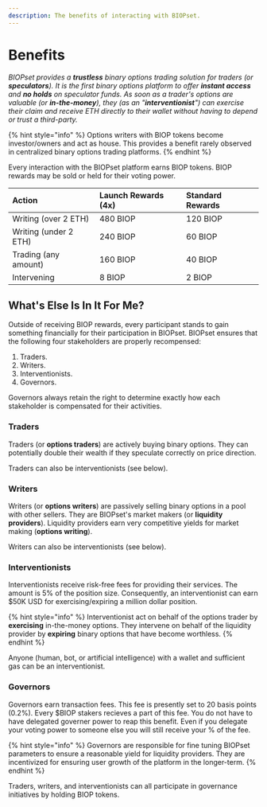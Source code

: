```yaml
---
description: The benefits of interacting with BIOPset.
---
```


# Benefits

_BIOPset provides a **trustless** binary options trading solution for traders \(or **speculators**\). It is the first binary options platform to offer **instant access** and **no holds** on speculator funds. As soon as a trader's options are valuable \(or **in-the-money**\), they \(as an "**interventionist**"\) can exercise their claim and receive ETH directly to their wallet without having to depend or trust a third-party._

{% hint style="info" %}
Options writers with BIOP tokens become investor/owners and act as house. This provides a benefit rarely observed in centralized binary options trading platforms.
{% endhint %}

Every interaction with the BIOPset platform earns BIOP tokens. BIOP rewards may be sold or held for their voting power.

| Action | Launch Rewards \(4x\) | Standard Rewards |
| :--- | :--- | :--- |
| Writing \(over 2 ETH\) | 480 BIOP | 120 BIOP |
| Writing \(under 2 ETH\) | 240 BIOP | 60 BIOP |
| Trading \(any amount\) | 160 BIOP | 40 BIOP |
| Intervening | 8 BIOP | 2 BIOP |

## What's Else Is In It For Me?

Outside of receiving BIOP rewards, every participant stands to gain something financially for their participation in BIOPset. BIOPset ensures that the following four stakeholders are properly recompensed:

1. Traders.
2. Writers.
3. Interventionists.
4. Governors.

Governors always retain the right to determine exactly how each stakeholder is compensated for their activities.

### Traders

Traders \(or **options traders**\) are actively buying binary options. They can potentially double their wealth if they speculate correctly on price direction.

Traders can also be interventionists \(see below\).

### Writers

Writers \(or **options writers**\) are passively selling binary options in a pool with other sellers. They are BIOPset's market makers \(or **liquidity providers**\). Liquidity providers earn very competitive yields for market making \(**options writing**\).

Writers can also be interventionists \(see below\).

### Interventionists

Interventionists receive risk-free fees for providing their services. The amount is 5% of the position size. Consequently, an interventionist can earn $50K USD for exercising/expiring a million dollar position.

{% hint style="info" %}
Interventionist act on behalf of the options trader by **exercising** in-the-money options. They intervene on behalf of the liquidity provider by **expiring** binary options that have become worthless.
{% endhint %}

Anyone \(human, bot, or artificial intelligence\) with a wallet and sufficient gas can be an interventionist.

### Governors

Governors earn transaction fees. This fee is presently set to 20 basis points \(0.2%\). Every $BIOP stakers recieves a part of this fee. You do not have to have delegated governer power to reap this benefit. Even if you delegate your voting power to someone else you will still receive your % of the fee.

{% hint style="info" %}
Governors are responsible for fine tuning BIOPset parameters to ensure a reasonable yield for liquidity providers. They are incentivized for ensuring user growth of the platform in the longer-term.
{% endhint %}

Traders, writers, and interventionists can all participate in governance initiatives by holding BIOP tokens.

